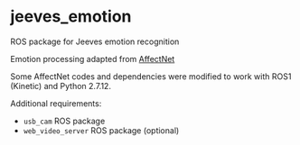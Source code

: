 # jeeves_emotion
ROS package for Jeeves emotion recognition

Emotion processing adapted from [AffectNet](https://github.com/djordjebatic/AffectNet)

Some AffectNet codes and dependencies were modified to work with ROS1 (Kinetic) and Python 2.7.12.

Additional requirements:
-  `usb_cam` ROS package
-  `web_video_server` ROS package (optional)